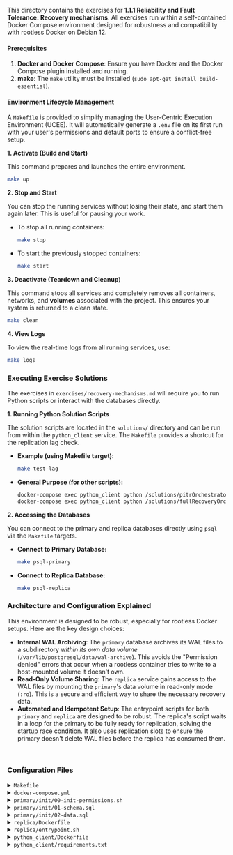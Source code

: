 This directory contains the exercises for **1.1.1 Reliability and Fault Tolerance: Recovery mechanisms**. All exercises run within a self-contained Docker Compose environment designed for robustness and compatibility with rootless Docker on Debian 12.

#### Prerequisites

1. **Docker and Docker Compose**: Ensure you have Docker and the Docker Compose plugin installed and running.
2. **make**: The `make` utility must be installed (`sudo apt-get install build-essential`).

#### Environment Lifecycle Management

A `Makefile` is provided to simplify managing the User-Centric Execution Environment (UCEE). It will automatically generate a `.env` file on its first run with your user's permissions and default ports to ensure a conflict-free setup.

**1. Activate (Build and Start)**

This command prepares and launches the entire environment.

```bash
make up
```

**2. Stop and Start**

You can stop the running services without losing their state, and start them again later. This is useful for pausing your work.

*   To stop all running containers:
    ```bash
    make stop
    ```
*   To start the previously stopped containers:
    ```bash
    make start
    ```

**3. Deactivate (Teardown and Cleanup)**

This command stops all services and completely removes all containers, networks, and **volumes** associated with the project. This ensures your system is returned to a clean state.

```bash
make clean
```

**4. View Logs**

To view the real-time logs from all running services, use:

```bash
make logs
```

### Executing Exercise Solutions

The exercises in `exercises/recovery-mechanisms.md` will require you to run Python scripts or interact with the databases directly.

**1. Running Python Solution Scripts**

The solution scripts are located in the `solutions/` directory and can be run from within the `python_client` service. The `Makefile` provides a shortcut for the replication lag check.

- **Example (using Makefile target):**
  
    ```bash
    make test-lag
    ```
  
- **General Purpose (for other scripts):**
  
    ```bash
    docker-compose exec python_client python /solutions/pitrOrchestrator.py
    docker-compose exec python_client python /solutions/fullRecoveryOrchestrator.py
    ```
  

**2. Accessing the Databases**

You can connect to the primary and replica databases directly using `psql` via the `Makefile` targets.

- **Connect to Primary Database:**
  
    ```bash
    make psql-primary
    ```
  
- **Connect to Replica Database:**
  
    ```bash
    make psql-replica
    ```
  

### Architecture and Configuration Explained

This environment is designed to be robust, especially for rootless Docker setups. Here are the key design choices:

- **Internal WAL Archiving**: The `primary` database archives its WAL files to a subdirectory *within its own data volume* (`/var/lib/postgresql/data/wal-archive`). This avoids the "Permission denied" errors that occur when a rootless container tries to write to a host-mounted volume it doesn't own.
- **Read-Only Volume Sharing**: The `replica` service gains access to the WAL files by mounting the `primary`'s data volume in read-only mode (`:ro`). This is a secure and efficient way to share the necessary recovery data.
- **Automated and Idempotent Setup**: The entrypoint scripts for both `primary` and `replica` are designed to be robust. The replica's script waits in a loop for the primary to be fully ready for replication, solving the startup race condition. It also uses replication slots to ensure the primary doesn't delete WAL files before the replica has consumed them.

<br>

### Configuration Files

<details>
<summary><code>Makefile</code></summary>

```makefile
# Makefile for managing the Stateless Mind PostgreSQL Environment

# This target automatically creates a .env file with the current user's UID/GID
# if one does not already exist. This is crucial for rootless Docker volume permissions.
.PHONY: all
all: .env

.env:
    @echo "Creating default .env file..."
    # Use $$ to escape the $ for `make`, so the shell executes the command substitution.
    @echo "UID=$$(id -u)" > .env
    @echo "GID=$$(id -g)" >> .env
    @echo "PRIMARY_HOST_PORT=5433" >> .env
    @echo "REPLICA_HOST_PORT=5434" >> .env

# Load environment variables from .env file to make them available to this Makefile
# and subsequent shell commands.
include .env
export PGPASSWORD=password

# Default command to show help.
.DEFAULT_GOAL := help

.PHONY: help up down start stop logs psql-primary psql-replica test-lag clean promote-replica

help:
    @echo "Usage: make [target]"
    @echo ""
    @echo "Targets:"
    @echo "  up                Builds and starts all services in detached mode."
    @echo "  down              Stops and removes all containers, networks (preserves data)."
    @echo "  clean             DESTRUCTIVE: Stops and removes everything, including data volumes."
    @echo "  start             Starts the services."
    @echo "  stop              Stops the services without removing them."
    @echo "  logs              Follows the logs of all running services."
    @echo "  psql-primary      Connect to the primary PostgreSQL database."
    @echo "  psql-replica      Connect to the replica PostgreSQL database."
    @echo "  test-lag          Run the Python script to check replication lag."
    @echo "  promote-replica   Promotes the replica to a primary server (for failover tests)."

up: .env
    @echo "🚀 Starting up the environment..."
    docker-compose up -d --build

down:
    @echo "🔥 Tearing down the environment (preserving data volumes)..."
    docker-compose down

start:
    @echo "▶️ Starting services..."
    docker-compose start

stop:
    @echo "🛑 Stopping services..."
    docker-compose stop

logs:
    @echo "🔎 Tailing logs..."
    docker-compose logs -f

psql-primary:
    @echo "Connecting to primary database on localhost:${PRIMARY_HOST_PORT}..."
    psql -h localhost -p ${PRIMARY_HOST_PORT} -U admin -d statelessCommerce

psql-replica:
    @echo "Connecting to replica database on localhost:${REPLICA_HOST_PORT}..."
    psql -h localhost -p ${REPLICA_HOST_PORT} -U admin -d statelessCommerce

test-lag:
    @echo "🐍 Running replication lag check..."
    docker-compose exec python_client python /solutions/checkReplicationLag.py

promote-replica:
    @echo "🚀 Promoting replica to primary..."
    docker-compose exec --user postgres replica pg_ctl promote

clean:
    @echo "🔥 DESTRUCTIVE: Tearing down the environment AND DELETING ALL DATA..."
    docker-compose down -v
```

</details>

<details>
<summary><code>docker-compose.yml</code></summary>

```yaml
services:
  primary:
    image: postgres:15
    container_name: primary
    volumes:
      - ./primary/init:/docker-entrypoint-initdb.d
      - postgresPrimaryData:/var/lib/postgresql/data
    environment:
      POSTGRES_DB: statelessCommerce
      POSTGRES_USER: admin
      POSTGRES_PASSWORD: password
    ports:
      - "${PRIMARY_HOST_PORT}:5432"
    networks:
      - postgresnet
      - clientnet
    healthcheck:
      test: ["CMD-SHELL", "pg_isready -U admin -d statelessCommerce"]
      interval: 5s
      timeout: 5s
      retries: 5

  replica:
    build:
      context: ./replica
    container_name: replica
    depends_on:
      primary:
        condition: service_healthy
    volumes:
      - postgresReplicaData:/var/lib/postgresql/data
      - postgresPrimaryData:/primary_data:ro
    environment:
      POSTGRES_USER: admin
      POSTGRES_PASSWORD: password
    ports:
      - "${REPLICA_HOST_PORT}:5432"
    networks:
      - postgresnet
      - clientnet

  python_client:
    build:
      context: ./python_client
    container_name: python_client
    working_dir: /app
    volumes:
      - ./solutions:/solutions
    command: tail -f /dev/null
    networks:
      - clientnet
    depends_on:
      - primary
      - replica
    environment:
      PRIMARY_HOST: primary
      REPLICA_HOST: replica
      DB_USER: admin
      DB_PASSWORD: password
      DB_NAME: statelessCommerce

volumes:
  postgresPrimaryData:
    name: statelessCommercePrimaryData
  postgresReplicaData:
    name: statelessCommerceReplicaData

networks:
  postgresnet:
    driver: bridge
  clientnet:
    driver: bridge
```
</details>

<details>
<summary><code>primary/init/00-init-permissions.sh</code></summary>

```sh
#!/bin/bash
set -e

# This script runs once as the postgres user during database initialization.

# 1. Create a subdirectory for WAL files inside the main data volume.
# This avoids host permission issues, especially in rootless Docker environments.
mkdir -p /var/lib/postgresql/data/wal-archive

# 2. Append replication rules to the default pg_hba.conf generated by initdb.
echo "host replication admin 0.0.0.0/0 md5" >> "$PGDATA/pg_hba.conf"
echo "host all all 0.0.0.0/0 md5" >> "$PGDATA/pg_hba.conf"

# 3. Append necessary parameters to the default postgresql.conf.
cat >> "$PGDATA/postgresql.conf" <<EOF
wal_level = replica
archive_mode = on
archive_command = 'cp %p /var/lib/postgresql/data/wal-archive/%f'
max_wal_senders = 10
hot_standby = on
EOF

echo "Initialization complete: pg_hba.conf and postgresql.conf configured for replication."
```

</details>

<details>
<summary><code>primary/init/01-schema.sql</code></summary>

```sql
/* Schema for statelessCommerce */
CREATE TABLE customers (
    customerId SERIAL PRIMARY KEY,
    firstName VARCHAR(50),
    lastName VARCHAR(50),
    email VARCHAR(100) UNIQUE,
    registrationDate TIMESTAMP DEFAULT CURRENT_TIMESTAMP
);

CREATE TABLE products (
    productId SERIAL PRIMARY KEY,
    productName VARCHAR(100),
    category VARCHAR(50),
    price NUMERIC(10, 2)
);

CREATE TABLE orders (
    orderId SERIAL PRIMARY KEY,
    customerId INT REFERENCES customers(customerId),
    orderDate TIMESTAMP DEFAULT CURRENT_TIMESTAMP,
    totalAmount NUMERIC(10, 2)
);

CREATE TABLE orderItems (
    orderItemId SERIAL PRIMARY KEY,
    orderId INT REFERENCES orders(orderId),
    productId INT REFERENCES products(productId),
    quantity INT,
    pricePerUnit NUMERIC(10, 2)
);
```

</details>

<details>
<summary><code>primary/init/02-data.sql</code></summary>

```sql
/* Initial data for statelessCommerce */
INSERT INTO customers (firstName, lastName, email) VALUES
('Alice', 'Smith', 'alice.smith@example.com'),
('Bob', 'Johnson', 'bob.johnson@example.com');

INSERT INTO products (productName, category, price) VALUES
('Laptop Pro', 'Electronics', 1200.00),
('Wireless Mouse', 'Electronics', 25.50),
('Mechanical Keyboard', 'Electronics', 75.00),
('Data Engineering Essentials', 'Books', 49.99);

INSERT INTO orders (customerId, totalAmount) VALUES
(1, 1225.50),
(2, 124.99);

INSERT INTO orderItems (orderId, productId, quantity, pricePerUnit) VALUES
(1, 1, 1, 1200.00),
(1, 2, 1, 25.50),
(2, 4, 1, 49.99),
(2, 3, 1, 75.00);
```

</details>

<details>
<summary><code>replica/Dockerfile</code></summary>

```dockerfile
FROM postgres:15

# We copy our custom entrypoint and ensure it's executable.
COPY entrypoint.sh /usr/local/bin/entrypoint.sh
RUN chmod +x /usr/local/bin/entrypoint.sh

# We override the default entrypoint to run our resilient script.
ENTRYPOINT ["/usr/local/bin/entrypoint.sh"]
# The default CMD from the base image will be passed as arguments to our entrypoint.
CMD ["postgres"]
```

</details>

<details>
<summary><code>replica/entrypoint.sh</code></summary>

```sh
#!/bin/bash
set -e

# This script is the replica's entrypoint. It runs as root initially.
# We must ensure all postgres commands are executed as the 'postgres' user.

# Only run the backup/setup logic if the data directory is empty
if [ -z "$(ls -A "$PGDATA")" ]; then
    echo "Replica data directory is empty. Initializing..."

    # Ensure the postgres server is not running. The '|| true' handles cases where it's already stopped.
    # The command is run as the postgres user.
    su - postgres -c "pg_ctl -D \"$PGDATA\" -m fast -w stop || true"

    # Clean out any residual files from a failed previous attempt. Run as root.
    rm -rf "$PGDATA"/*

    echo "Starting base backup from primary..."

    # This entire block is executed as the 'postgres' user.
    su - postgres -c "
        # Create a temporary .pgpass file for non-interactive authentication.
        echo 'primary:5432:*:admin:$POSTGRES_PASSWORD' > ~/.pgpass
        chmod 0600 ~/.pgpass

        # Loop until the base backup succeeds. This handles the race condition where the
        # primary is 'healthy' but not yet fully configured for replication.
        until pg_basebackup --pgdata=\"$PGDATA\" --host=primary --username=admin -W --wal-method=stream --slot=replica_slot --create-slot
        do
          echo 'Waiting for primary to be fully ready for replication...'
          sleep 1s
        done

        # Clean up the password file immediately after use.
        rm ~/.pgpass
    "

    # Set correct directory permissions as root after backup.
    chmod 0700 "$PGDATA"

    # Create the standby signal file and postgresql.auto.conf.
    # These must be created as the postgres user.
    su - postgres -c "
        touch \"$PGDATA/standby.signal\"
        cat > \"$PGDATA/postgresql.auto.conf\" <<EOF
primary_conninfo = 'host=primary port=5432 user=admin password=$POSTGRES_PASSWORD'
restore_command = 'cp /primary_data/wal-archive/%f %p'
primary_slot_name = 'replica_slot'
EOF
    "

    echo "Replica setup complete. Starting PostgreSQL..."
else
    echo "Replica data directory already exists. Skipping initialization."
fi

# Finally, execute the original postgres entrypoint command, which will start the server.
# This script is smart enough to start the final server process as the 'postgres' user.
exec docker-entrypoint.sh "$@"
```

</details>

<details>
<summary><code>python_client/Dockerfile</code></summary>

```dockerfile
# python_client/Dockerfile
FROM python:3.10-slim

WORKDIR /app

COPY requirements.txt .

RUN pip install --no-cache-dir -r requirements.txt
```

</details>

<details>
<summary><code>python_client/requirements.txt</code></summary>

```txt
psycopg2-binary
```

</details>

<br>